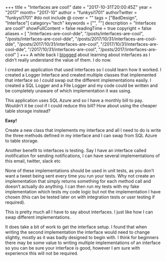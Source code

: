+++
title = "Interfaces are cool!"
date = "2017-10-31T20:00:45Z"
year = "2017"
month= "2017-10"
author = "funkysi1701"
authorTwitter = "funkysi1701" #do not include @
cover = ""
tags = ["BadDesign", "Interface"]
category="tech"
keywords = ["", ""]
description =  "Interfaces are cool!"
showFullContent = false
readingTime = true
copyright = false
aliases = [
    "/interfaces-are-cool-dde",
    "/posts/interfaces-are-cool",
    "/posts/interfaces-are-cool-dde",
    "/posts/2017/10/31/interfaces-are-cool-dde",
    "/posts/2017/10/31/interfaces-are-cool",
    "/2017/10/31/interfaces-are-cool-dde",
    "/2017/10/31/interfaces-are-cool",
    "/posts/2017/interfaces-are-cool"
]
+++
A while back I [blogged](https://www.funkysi1701.com/posts/interfaces/) about learning about interfaces as I didn’t really understand the value of them. I do now.

I created an application that used interfaces so I could learn how it worked. I created a Logger Interface and created multiple classes that implemented that interface so I could swap out the different implementations easily. I created a SQL Logger and a File Logger and my code could be written and be completely unaware of which implementation it was using.

This application uses SQL Azure and so I have a monthly bill to pay. Wouldn’t it be cool if I could reduce this bill? How about using the cheaper table storage instead?

**Easy!**

Create a new class that implements my interface and all I need to do is write the three methods defined in my interface and I can swap from SQL Azure to table storage.

Another benefit to interfaces is testing. Say I have an interface called inotification for sending notifications, I can have several implementations of this email, twitter, slack etc

None of these implementations should be used in unit tests, as you don’t want a tweet being sent every time you run your tests. Why not create an implementation that simply returns something for each method call and doesn’t actually do anything. I can then run my tests with my fake implementation which tests my code logic but not the implementation I have chosen (this can be tested later on with integration tests or user testing if required).

This is pretty much all I have to say about interfaces. I just like how I can swap different implementations.

It does take a bit of work to get the interface setup. I found that when writing the second implementation the interface would need to change slightly, mostly as it was badly designed to begin with. I think for beginners there may be some value to writing multiple implementations of an interface so you can be sure your interface is good, however I am sure with experience this will not be required.
